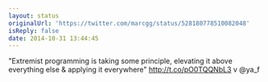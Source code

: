 ```yaml
---
layout: status
originalUrl: 'https://twitter.com/marcgg/status/528180778510082048'
isReply: false
date: 2014-10-31 13:44:45
---
```


"Extremist programming is taking some principle, elevating it above everything else &amp; applying it everywhere" http://t.co/pO0TQQNbL3 v @ya_f
